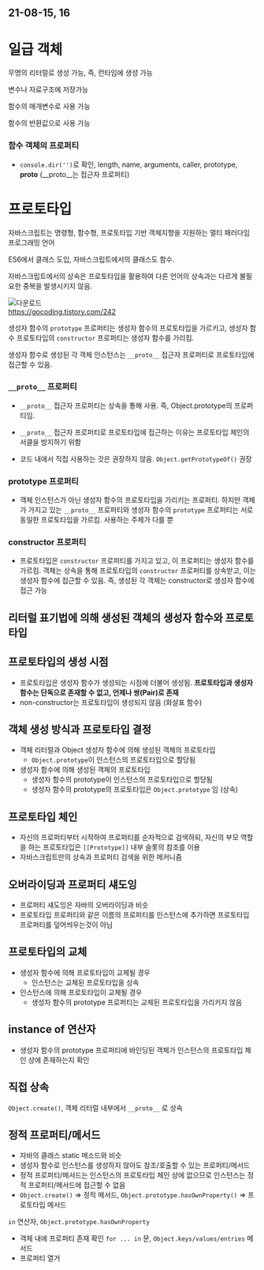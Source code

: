 
## 21-08-15, 16

# 일급 객체
무명의 리터럴로 생성 가능, 즉, 런타임에 생성 가능

변수나 자료구조에 저장가능

함수의 매개변수로 사용 가능

함수의 반환값으로 사용 가능


### 함수 객체의 프로퍼티
- `console.dir('')`로 확인, length, name, arguments, caller, prototype, __proto__ (__proto__는 접근자 프로퍼티)

# 프로토타입
자바스크립트는 명령형, 함수형, 프로토타입 기반 객체지향을 지원하는 멀티 패러다임 프로그래밍 언어

ES6에서 클래스 도입, 자바스크립트에서의 클래스도 함수.

자바스크립트에서의 상속은 프로토타입을 활용하여 다른 언어의 상속과는 다르게 불필요한 중복을 발생시키지 않음.

![다운로드](https://user-images.githubusercontent.com/15135565/129480603-a10ef8db-2638-463b-ab13-899432b3af40.png)  
https://gocoding.tistory.com/242

생성자 함수의 `prototype` 프로퍼티는 생성자 함수의 프로토타입을 가르키고,
생성자 함수 프로토타입의 `constructor` 프로퍼티는 생성자 함수를 가리킴.


생성자 함수로 생성된 각 객체 인스턴스는 `__proto__` 접근자 프로퍼티로 프로토타입에 접근할 수 있음.

### `__proto__` 프로퍼티

- `__proto__` 접근자 프로퍼티는 상속을 통해 사용. 즉, Object.prototype의 프로퍼티임.
- `__proto__` 접근자 프로퍼티로 프로토타입에 접근하는 이유는 프로토타입 체인의 서클을 방지하기 위함

- 코드 내에서 직접 사용하는 것은 권장하지 않음. `Object.getPrototypeOf()` 권장

### prototype 프로퍼티

- 객체 인스턴스가 아닌 생성자 함수의 프로토타입을 가리키는 프로퍼티.
하지만 객체가 가지고 있는 `__proto__` 프로퍼티와 생성자 함수의 `prototype` 프로퍼티는 서로 동일한 프로토타입을 가르킴. 사용하는 주체가 다를 뿐


### constructor 프로퍼티
- 프로토타입은 `constructor` 프로퍼티를 가지고 있고, 이 프로퍼티는 생성자 함수를 가르킴.
객체는 상속을 통해 프로토타입의 `constructor` 프로퍼티를 상속받고, 이는 생성자 함수에 접근할 수 있음. 즉, 생성된 각 객체는 constructor로 생성자 함수에 접근 가능

## 리터럴 표기법에 의해 생성된 객체의 생성자 함수와 프로토 타입

## 프로토타입의 생성 시점
- 프로토타입은 생성자 함수가 생성되는 시점에 더불어 생성됨. **프로토타입과 생성자 함수는 단독으로 존재할 수 없고, 언제나 쌍(Pair)로 존재**
- non-constructor는 프로토타입이 생성되지 않음 (화살표 함수)


## 객체 생성 방식과 프로토타입 결정
- 객체 리터럴과 Object 생성자 함수에 의해 생성된 객체의 프로토타입 
  + `Object.prototype`이 인스턴스의 프로토타입으로 할당됨  
- 생성자 함수에 의해 생성된 객체의 프로토타입
  + 생성자 함수의 prototype이 인스턴스의 프로토타입으로 할당됨
  + 생성자 함수의 prototype의 프로토타입은 `Object.prototype` 임 (상속)

## 프로토타입 체인
- 자신의 프로퍼티부터 시작하여 프로퍼티를 순차적으로 검색하되, 자신의 부모 역할을 하는 프로토타입은 `[[Prototype]]` 내부 슬롯의 참조를 이용
- 자바스크립트만의 상속과 프로퍼티 검색을 위한 메커니즘

## 오버라이딩과 프로퍼티 섀도잉
- 프로퍼티 섀도잉은 자바의 오버라이딩과 비슷
- 프로토타입 프로퍼티와 같은 이름의 프로퍼티를 인스턴스에 추가하면 프로토타입 프로퍼티를 덮어씌우는것이 아님

## 프로토타입의 교체
- 생성자 함수에 의해 프로토타입이 교체될 경우
  + 인스턴스는 교체된 프로토타입을 상속
- 인스턴스에 의해 프로토타입이 교체될 경우
  + 생성자 함수의 prototype 프로퍼티는 교체된 프로토타입을 가리키지 않음

## instance of 연산자
- 생성자 함수의 prototype 프로퍼티에 바인딩된 객체가 인스턴스의 프로토타입 체인 상에 존재하는지 확인

## 직접 상속
`Object.create()`, 객체 리터럴 내부에서 `__proto__` 로 상속

## 정적 프로퍼티/메서드
- 자바의 클래스 static 메소드와 비슷
- 생성자 함수로 인스턴스를 생성하지 않아도 참조/호출할 수 있는 프로퍼티/메서드
- 정적 프로퍼티/메서드는 인스턴스의 프로토타입 체인 상에 없으므로 인스턴스는 정적 프로퍼티/메서드에 접근할 수 없음
- `Object.create()` => 정적 메서드, `Object.prototype.hasOwnProperty()` => 프로토타입 메서드


`in` 연산자, `Object.prototype.hasOwnProperty`
- 객체 내에 프로퍼티 존재 확인
`for ... in` 문, `Object.keys/values/entries` 메서드
- 프로퍼티 열거